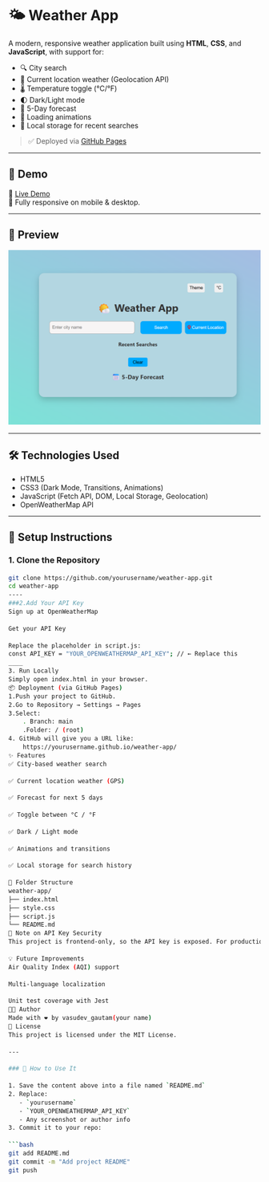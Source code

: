 # 🌤️ Weather App

A modern, responsive weather application built using **HTML**, **CSS**, and **JavaScript**, with support for:

- 🔍 City search
- 📍 Current location weather (Geolocation API)
- 🌡️ Temperature toggle (°C/°F)
- 🌓 Dark/Light mode
- 📆 5-Day forecast
- 🔄 Loading animations
- 💾 Local storage for recent searches

> ✅ Deployed via [GitHub Pages](https://vasudevgautam.github.io/weather-app/)

---

## 🚀 Demo

🔗 [Live Demo](https://vasudevgautam.github.io/Weather_App/)  
📱 Fully responsive on mobile & desktop.

---

## 📸 Preview

![Weather App Screenshot](screenshot.png)

---

## 🛠️ Technologies Used

- HTML5
- CSS3 (Dark Mode, Transitions, Animations)
- JavaScript (Fetch API, DOM, Local Storage, Geolocation)
- OpenWeatherMap API

---

## 🔑 Setup Instructions

### 1. Clone the Repository

```bash
git clone https://github.com/yourusername/weather-app.git
cd weather-app
----
###2.Add Your API Key
Sign up at OpenWeatherMap

Get your API Key

Replace the placeholder in script.js:
const API_KEY = "YOUR_OPENWEATHERMAP_API_KEY"; // ← Replace this
____
3. Run Locally
Simply open index.html in your browser.
📦 Deployment (via GitHub Pages)
1.Push your project to GitHub.
2.Go to Repository → Settings → Pages
3.Select:
    . Branch: main
    .Folder: / (root)
4. GitHub will give you a URL like:
    https://yourusername.github.io/weather-app/
✨ Features
✅ City-based weather search

✅ Current location weather (GPS)

✅ Forecast for next 5 days

✅ Toggle between °C / °F

✅ Dark / Light mode

✅ Animations and transitions

✅ Local storage for search history

📂 Folder Structure
weather-app/
├── index.html
├── style.css
├── script.js
└── README.md
🔐 Note on API Key Security
This project is frontend-only, so the API key is exposed. For production apps, consider using a backend proxy to hide the key.

💡 Future Improvements
Air Quality Index (AQI) support

Multi-language localization

Unit test coverage with Jest
🧑‍💻 Author
Made with ❤️ by vasudev_gautam(your name)
📝 License
This project is licensed under the MIT License.

---

### 📌 How to Use It

1. Save the content above into a file named `README.md`
2. Replace:
   - `yourusername`
   - `YOUR_OPENWEATHERMAP_API_KEY`
   - Any screenshot or author info
3. Commit it to your repo:

```bash
git add README.md
git commit -m "Add project README"
git push


